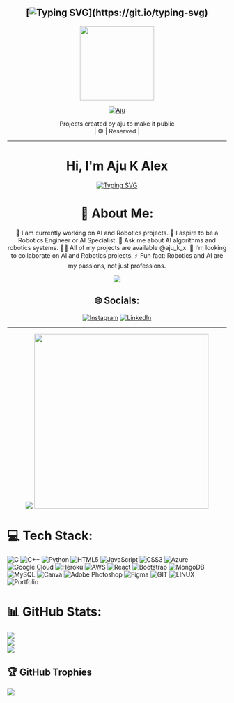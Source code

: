 <div align="center">

## [![Typing SVG](https://readme-typing-svg.herokuapp.com?font=Lemon+milk&color=515158&size=25&lines=Welcome+to+Aju's+PROFILE...)](https://git.io/typing-svg)


<div align="center">
  <a href="https://ibb.co/4wyvT9j"><img src="[https://i.ibb.co/0Cg9MJN/20210923-185508.jpg](https://ibb.co/0sqqvXk)""width="170" height="170"/>
  <p align="center">
<a href="#"><img title="Aju" src="https://img.shields.io/badge/-Aju-black?&style=for-the-badge"></a>
</p>
  </p>
</div>
<p align="center">
Projects created by aju to make it public
    <br>
       | © |
        Reserved |
    <br> 
</p>

----

  <p align="center">



    







<h1 align="center">Hi, I'm Aju K Alex</h1>
<center><a href="https://git.io/typing-svg"><img src="https://readme-typing-svg.demolab.com?font=Fira+Code&pause=1000&width=435&lines=I+am+a+Student+from+India,+Kerala+...;I+am+a+Passionate+Engeener+.+.+." alt="Typing SVG" /></a></center>


# 💫 About Me:
🔭 I am currently working on AI and Robotics projects.
🔮 I aspire to be a Robotics Engineer or AI Specialist.
💬 Ask me about AI algorithms and robotics systems.
👨‍💻 All of my projects are available @aju_k_x.
👯 I’m looking to collaborate on AI and Robotics projects.
⚡ Fun fact: Robotics and AI are my passions, not just professions.

![](https://komarev.com/ghpvc/?username=Aju001&color=green&style=for-the-badge&label=VISITOR+COUNT&base=926)


## 🌐 Socials:
[![Instagram](https://img.shields.io/badge/Instagram-%23E4405F.svg?logo=Instagram&logoColor=white)](https://instagram.com/aju_k_x) [![LinkedIn](https://img.shields.io/badge/LinkedIn-%230077B5.svg?logo=linkedin&logoColor=white)](https://linkedin.com/in/aju-k-alex) 


<hr></hr>  
    
<img src="https://github.com/SP-XD/SP-XD/blob/main/images/dino_rounded.gif?raw=true" href="https://github.com/SP-XD" />

<img src="https://github.com/SP-XD/SP-XD/blob/main/images/this_page_is.gif?raw=true"  width="400"/>

</div>
    


# 💻 Tech Stack:
![C](https://img.shields.io/badge/c-%2300599C.svg?style=for-the-badge&logo=c&logoColor=white) ![C++](https://img.shields.io/badge/c++-%2300599C.svg?style=for-the-badge&logo=c%2B%2B&logoColor=white) ![Python](https://img.shields.io/badge/python-3670A0?style=for-the-badge&logo=python&logoColor=ffdd54) ![HTML5](https://img.shields.io/badge/html5-%23E34F26.svg?style=for-the-badge&logo=html5&logoColor=white) ![JavaScript](https://img.shields.io/badge/javascript-%23323330.svg?style=for-the-badge&logo=javascript&logoColor=%23F7DF1E) ![CSS3](https://img.shields.io/badge/css3-%231572B6.svg?style=for-the-badge&logo=css3&logoColor=white) ![Azure](https://img.shields.io/badge/azure-%230072C6.svg?style=for-the-badge&logo=azure-devops&logoColor=white) ![Google Cloud](https://img.shields.io/badge/Google%20Cloud-%234285F4.svg?style=for-the-badge&logo=google-cloud&logoColor=white) ![Heroku](https://img.shields.io/badge/heroku-%23430098.svg?style=for-the-badge&logo=heroku&logoColor=white) ![AWS](https://img.shields.io/badge/AWS-%23FF9900.svg?style=for-the-badge&logo=amazon-aws&logoColor=white) ![React](https://img.shields.io/badge/react-%2320232a.svg?style=for-the-badge&logo=react&logoColor=%2361DAFB) ![Bootstrap](https://img.shields.io/badge/bootstrap-%23563D7C.svg?style=for-the-badge&logo=bootstrap&logoColor=white) ![MongoDB](https://img.shields.io/badge/MongoDB-%234ea94b.svg?style=for-the-badge&logo=mongodb&logoColor=white) ![MySQL](https://img.shields.io/badge/mysql-%2300f.svg?style=for-the-badge&logo=mysql&logoColor=white) ![Canva](https://img.shields.io/badge/Canva-%2300C4CC.svg?style=for-the-badge&logo=Canva&logoColor=white) ![Adobe Photoshop](https://img.shields.io/badge/adobephotoshop-%2331A8FF.svg?style=for-the-badge&logo=adobephotoshop&logoColor=white) 	![Figma](https://img.shields.io/badge/figma-%23F24E1E.svg?style=for-the-badge&logo=figma&logoColor=white) ![GIT](https://img.shields.io/badge/Git-fc6d26?style=for-the-badge&logo=git&logoColor=white) ![LINUX](https://img.shields.io/badge/Linux-FCC624?style=for-the-badge&logo=linux&logoColor=black) ![Portfolio](https://img.shields.io/badge/Portfolio-%23000000.svg?style=for-the-badge&logo=firefox&logoColor=#FF7139)
# 📊 GitHub Stats:
![](https://github-readme-stats.vercel.app/api?username=Aju001&theme=highcontrast&hide_border=true)<br/>
![](https://github-readme-streak-stats.herokuapp.com/?user=Aju001&theme=highcontrast&hide_border=true)<br/>
![](https://github-readme-stats.vercel.app/api/top-langs/?username=Aju001&theme=highcontrast&hide_border=true&include_all_commits=true&count_private=true&layout=compact)

## 🏆 GitHub Trophies
![](https://github-profile-trophy.vercel.app/?username=Aju001&theme=onestar&no-frame=true&no-bg=true&margin-w=4)



